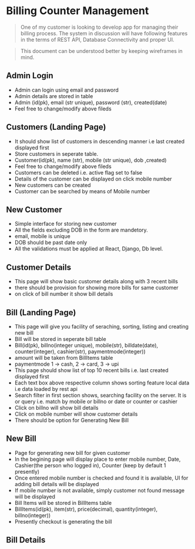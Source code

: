 # Billing Counter Management
>One of my customer is looking to develop app for managing their billing process. The system in discussion will have following features in the terms of REST API, Database Connectivity and proper UI.

> This document can be understood better by keeping wireframes in mind. 


## Admin Login
- Admin can login using email and password
- Admin details are stored in table
- Admin (id(pk), email (str unique), password (str), created(date)
- Feel free to change/modify above fileds

## Customers (Landing Page)
- It should show list of customers in descending manner i.e last created displayed first
- Store customers in seperate table. 
- Customer(id(pk), name (str), mobile (str unique), dob ,created) 
- Feel free to change/modify above fileds
- Customers can be deleted i.e. active flag set to false
- Details of the customer can be displayed on click mobile number
- New customers can be created
- Customer can be searched by means of Mobile number

## New Customer
- Simple interface for storing new customer
- All the fields excluding DOB in the form are mandetory.
- email, mobile is unique
- DOB should be past date only
- All the validations must be applied at React, Django, Db level. 

## Customer Details
- This page will show basic customer details along with 3 recent bills
- there should be provision for showing more bills for same customer
- on click of bill number it show bill details

## Bill (Landing Page)
- This page will give you facility of seraching, sorting, listing and creating new bill
- Bill will be stored in seperate bill table
- Bill(id(pk), billno(integer unique), mobile(str), billdate(date), counter(integer), cashier(str), paymentmode(integer))
- amount will be taken from BillItems table
- paymentmode 1 -> cash, 2 -> card, 3 -> upi
- This page should show list of top 10 recent bills i.e. last created displayed first
- Each text box above respective column shows sorting feature local data i.e data loaded by rest api
- Search filter in first section shows, searching facility on the server. It is or query i.e. match by mobile or billno or date or counter or cashier
- Click on billno will show bill details
- Click on mobile number will show customer details
- There should be option for Generating New Bill

## New Bill
- Page for generating new bill for given customer
- In the begining page will display place to enter mobile number, Date, Cashier(the person who logged in), Counter (keep by default 1 presently)
- Once entered mobile number is checked and found it is available, UI for adding bill details will be displayed
- If mobile number is not available, simply customer not found message will be displayed
- Bill Items will be stored in BillItems table
- BillItems(id(pk), item(str), price(decimal), quantity(integer), billno(integer))
- Presently checkout is generating the bill

## Bill Details


























